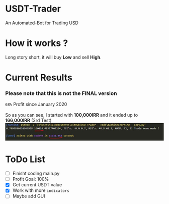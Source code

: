 # USDT-Trader
An Automated-Bot for Trading USD

# How it works ?
Long story short, it will buy **Low** and sell **High**.

# Current Results
### Please note that this is not the FINAL version
`68%` Profit since January 2020
<br>
<br>
So as you can see, I started with **100,000IRR** and it ended up to **166,000IRR** (3rd Test)
<img src="imgs/test3.JPG">
# ToDo List
- [ ] Finisht coding main.py
- [ ] Profit Goal: 100%
- [X] Get current USDT value
- [X] Work with more `indicators`
- [ ] Maybe add GUI
